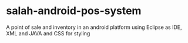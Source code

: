 # salah-android-pos-system
A point of sale and inventory in an android platform using Eclipse as IDE, XML and JAVA and CSS for styling
